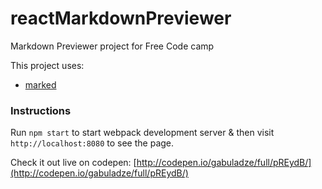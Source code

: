 # reactMarkdownPreviewer
Markdown Previewer project for Free Code camp

This project uses:
- [marked](https://github.com/chjj/marked)

### Instructions
Run `npm start` to start webpack development server & then visit `http://localhost:8080` to see the page.

Check it out live on codepen: [http://codepen.io/gabuladze/full/pREydB/](http://codepen.io/gabuladze/full/pREydB/)
